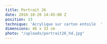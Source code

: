 ```yaml
---
title: Portrait 26
date: 2016-10-20 14:45:00 Z
position: 13
technique: 'Acrylique sur carton entoilé  '
dimensions: 46 x 33 cm
photo: "/uploads/portrait26_hd.jpg"
---
```


